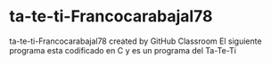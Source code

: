 # ta-te-ti-Francocarabajal78
ta-te-ti-Francocarabajal78 created by GitHub Classroom
El siguiente programa esta codificado en C y es un programa del Ta-Te-Ti
